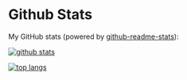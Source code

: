 # Github Stats

My GitHub stats (powered by [github-readme-stats](https://github.com/anuraghazra/github-readme-stats)):

[![github stats](https://github-readme-stats.vercel.app/api?username=DARK-art108&show_icons=true&hide_title=true&hide_border=true)](https://github.com/DARK-art108)

[![top langs](https://github-readme-stats.vercel.app/api/top-langs/?username=DARK-art108&layout=compact&hide_border=true)](https://github.com/DARK-art108)
